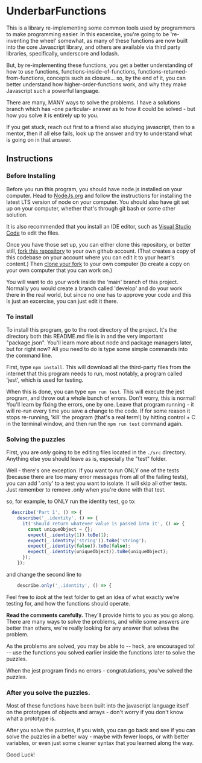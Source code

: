 # UnderbarFunctions

This is a library re-implementing some common tools used by programmers to make programming easier. In this excercise, you're going to be 're-inventing the wheel' somewhat, as many of these functions are now built into the core Javascript library, and others are available via third party libraries, specifically, underscore and lodash.

But, by re-implementing these functions, you get a better understanding of how to use functions, functions-inside-of-functions, functions-returned-from-functions, concepts such as closure... so, by the end of it, you can better understand how higher-order-functions work, and why they make Javascript such a powerful language.

There are many, MANY ways to solve the problems. I have a solutions branch which
has -one particular- answer as to how it could be solved - but how you solve it
is entirely up to you.

If you get stuck, reach out first to a friend also studying javascript, then to a mentor, then if all else fails, look up the answer and try to understand what is going
on in that answer.

## Instructions

### Before Installing

Before you run this program, you should have node.js installed on your computer. Head to [NodeJs.org](https://nodejs.org/en) and follow the instructions for installing the latest LTS version of node on your computer. You should also have git set up on your computer, whether that's through git bash or some other solution.

It is also recommended that you install an IDE editor, such as [Visual Studio Code](https://code.visualstudio.com/) to edit the files.

Once you have those set up, you can either clone this repository, or better still, [fork this repository](https://docs.github.com/en/get-started/quickstart/fork-a-repo) to your own github account. (That creates a copy of this codebase on your account where you can edit it to your heart's content.) Then [clone your fork](https://docs.github.com/en/get-started/quickstart/fork-a-repo#cloning-your-forked-repository) to your own computer (to create a copy on your own computer that you can work on.)

You will want to do your work inside the 'main' branch of this project. Normally you would create a branch called 'develop' and do your work there in the real world, but since no one has to approve your code and this is just an excercise, you can just edit it there.

### To install

To install this program, go to the root directory of the project. It's the directory both this README.md file is in and the very important "package.json". You'll learn more about node and package managers later, but for right now? All you need to do is type some simple commands into the command line.

First, type `npm install`. This will download all the third-party files from the internet that this program needs to run, most notably, a program called 'jest', which is used for testing.

When this is done, you can type `npm run test`. This will execute the jest program, and throw out a whole bunch of errors. Don't worry, this is normal! You'll learn by fixing the errors, one by one. Leave that program running - it will re-run every time you save a change to the code. If for some reason it stops re-running, 'kill' the program (that's a real term!) by hitting control + C in the terminal window, and then run the `npm run test` command again.

### Solving the puzzles

First, you are _only_ going to be editing files located in the `./src` directory. Anything else you should leave as is, especially the "test" folder.

Well - there's one exception. If you want to run ONLY one of the tests (because there are too many error messages from all of the failing tests), you can add '.only' to a test you want to isolate. It will skip all other tests. Just remember to remove .only when you're done with that test.

so, for example, to ONLY run the identity test, go to:

```javascript
  describe('Part 1', () => {
    describe('_.identity', () => {
      it('should return whatever value is passed into it', () => {
        const uniqueObject = {};
        expect(_.identity(1)).toBe(1);
        expect(_.identity('string')).toBe('string');
        expect(_.identity(false)).toBe(false);
        expect(_.identity(uniqueObject)).toBe(uniqueObject);
      });
    });
```

and change the second line to

```javascript
    describe.only('_.identity', () => {
```

Feel free to _look_ at the test folder to get an idea of what exactly we're testing for, and how the functions should operate.

**Read the comments carefully.** They'll provide hints to you as you go along. There are many ways to solve the problems, and while some answers are better than others, we're really looking for any answer that solves the problem.

As the problems are solved, you may be able to -- heck, are encouraged to! -- use the functions you solved earlier inside the functions later to solve the puzzles.

When the jest program finds no errors - congratulations, you've solved the puzzles.

### After you solve the puzzles.

Most of these functions have been built into the javascript language itself on the prototypes of objects and arrays - don't worry if you don't know what a prototype is.

After you solve the puzzles, if you wish, you can go back and see if you can solve
the puzzles in a better way - maybe with fewer loops, or with better variables, or even
just some cleaner syntax that you learned along the way.

Good Luck!
